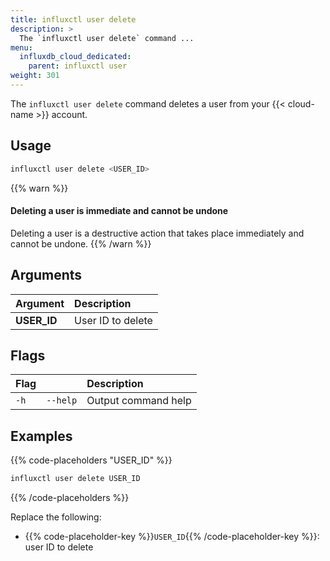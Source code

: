```yaml
---
title: influxctl user delete
description: >
  The `influxctl user delete` command ...
menu:
  influxdb_cloud_dedicated:
    parent: influxctl user
weight: 301
---
```


The `influxctl user delete` command deletes a user from your {{< cloud-name >}}
account.

## Usage

```sh
influxctl user delete <USER_ID>
```

{{% warn %}}
#### Deleting a user is immediate and cannot be undone

Deleting a user is a destructive action that takes place immediately
and cannot be undone.
{{% /warn %}}

## Arguments

| Argument    | Description       |
| :---------- | :---------------- |
| **USER_ID** | User ID to delete |

## Flags

| Flag |          | Description         |
| :--- | :------- | :------------------ |
| `-h` | `--help` | Output command help |

## Examples

{{% code-placeholders "USER_ID" %}}
```sh
influxctl user delete USER_ID
```
{{% /code-placeholders %}}

Replace the following:

- {{% code-placeholder-key %}}`USER_ID`{{% /code-placeholder-key %}}: user ID to delete
